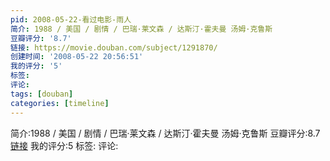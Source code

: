 ```yaml
---
pid: 2008-05-22-看过电影-雨人
简介: 1988 / 美国 / 剧情 / 巴瑞·莱文森 / 达斯汀·霍夫曼 汤姆·克鲁斯
豆瓣评分: '8.7'
链接: https://movie.douban.com/subject/1291870/
创建时间: '2008-05-22 20:56:51'
我的评分: '5'
标签:
评论:
tags: [douban]
categories: [timeline]
---
```

简介:1988 / 美国 / 剧情 / 巴瑞·莱文森 / 达斯汀·霍夫曼 汤姆·克鲁斯
豆瓣评分:8.7
[链接](https://movie.douban.com/subject/1291870/)
我的评分:5
标签:
评论:
